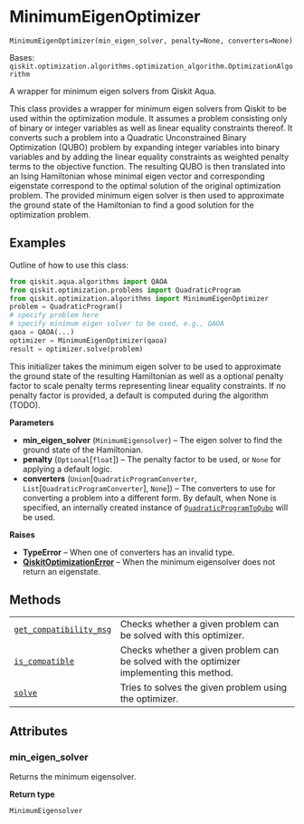 # MinimumEigenOptimizer

<span id="undefined" />

`MinimumEigenOptimizer(min_eigen_solver, penalty=None, converters=None)`

Bases: `qiskit.optimization.algorithms.optimization_algorithm.OptimizationAlgorithm`

A wrapper for minimum eigen solvers from Qiskit Aqua.

This class provides a wrapper for minimum eigen solvers from Qiskit to be used within the optimization module. It assumes a problem consisting only of binary or integer variables as well as linear equality constraints thereof. It converts such a problem into a Quadratic Unconstrained Binary Optimization (QUBO) problem by expanding integer variables into binary variables and by adding the linear equality constraints as weighted penalty terms to the objective function. The resulting QUBO is then translated into an Ising Hamiltonian whose minimal eigen vector and corresponding eigenstate correspond to the optimal solution of the original optimization problem. The provided minimum eigen solver is then used to approximate the ground state of the Hamiltonian to find a good solution for the optimization problem.

## Examples

Outline of how to use this class:

```python
from qiskit.aqua.algorithms import QAOA
from qiskit.optimization.problems import QuadraticProgram
from qiskit.optimization.algorithms import MinimumEigenOptimizer
problem = QuadraticProgram()
# specify problem here
# specify minimum eigen solver to be used, e.g., QAOA
qaoa = QAOA(...)
optimizer = MinimumEigenOptimizer(qaoa)
result = optimizer.solve(problem)
```

This initializer takes the minimum eigen solver to be used to approximate the ground state of the resulting Hamiltonian as well as a optional penalty factor to scale penalty terms representing linear equality constraints. If no penalty factor is provided, a default is computed during the algorithm (TODO).

**Parameters**

*   **min\_eigen\_solver** (`MinimumEigensolver`) – The eigen solver to find the ground state of the Hamiltonian.
*   **penalty** (`Optional`\[`float`]) – The penalty factor to be used, or `None` for applying a default logic.
*   **converters** (`Union`\[`QuadraticProgramConverter`, `List`\[`QuadraticProgramConverter`], `None`]) – The converters to use for converting a problem into a different form. By default, when None is specified, an internally created instance of [`QuadraticProgramToQubo`](qiskit.optimization.converters.QuadraticProgramToQubo#qiskit.optimization.converters.QuadraticProgramToQubo "qiskit.optimization.converters.QuadraticProgramToQubo") will be used.

**Raises**

*   **TypeError** – When one of converters has an invalid type.
*   [**QiskitOptimizationError**](qiskit.optimization.QiskitOptimizationError#qiskit.optimization.QiskitOptimizationError "qiskit.optimization.QiskitOptimizationError") – When the minimum eigensolver does not return an eigenstate.

## Methods

|                                                                                                                                                                                                                                                               |                                                                                           |
| ------------------------------------------------------------------------------------------------------------------------------------------------------------------------------------------------------------------------------------------------------------- | ----------------------------------------------------------------------------------------- |
| [`get_compatibility_msg`](qiskit.optimization.algorithms.MinimumEigenOptimizer.get_compatibility_msg#qiskit.optimization.algorithms.MinimumEigenOptimizer.get_compatibility_msg "qiskit.optimization.algorithms.MinimumEigenOptimizer.get_compatibility_msg") | Checks whether a given problem can be solved with this optimizer.                         |
| [`is_compatible`](qiskit.optimization.algorithms.MinimumEigenOptimizer.is_compatible#qiskit.optimization.algorithms.MinimumEigenOptimizer.is_compatible "qiskit.optimization.algorithms.MinimumEigenOptimizer.is_compatible")                                 | Checks whether a given problem can be solved with the optimizer implementing this method. |
| [`solve`](qiskit.optimization.algorithms.MinimumEigenOptimizer.solve#qiskit.optimization.algorithms.MinimumEigenOptimizer.solve "qiskit.optimization.algorithms.MinimumEigenOptimizer.solve")                                                                 | Tries to solves the given problem using the optimizer.                                    |

## Attributes

<span id="undefined" />

### min\_eigen\_solver

Returns the minimum eigensolver.

**Return type**

`MinimumEigensolver`
